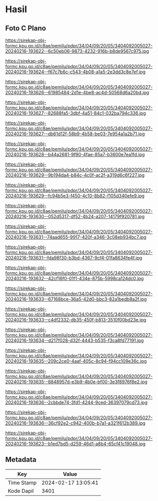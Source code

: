 # Hasil

## Foto C Plano

https://sirekap-obj-formc.kpu.go.id/c8ae/pemilu/pdpr/34/04/09/20/05/3404092005027-20240216-193622--6c50eb06-9873-4232-916b-b8de9567c975.jpg

https://sirekap-obj-formc.kpu.go.id/c8ae/pemilu/pdpr/34/04/09/20/05/3404092005027-20240216-193624--f67c7b6c-c543-4b08-a1a5-2e3dd3c8e7ef.jpg

https://sirekap-obj-formc.kpu.go.id/c8ae/pemilu/pdpr/34/04/09/20/05/3404092005027-20240216-193626--61985484-2d1e-4be8-ac4d-50568d6a20bd.jpg

https://sirekap-obj-formc.kpu.go.id/c8ae/pemilu/pdpr/34/04/09/20/05/3404092005027-20240216-193627--82688fa5-3dbf-4a51-84c1-032ba794c336.jpg

https://sirekap-obj-formc.kpu.go.id/c8ae/pemilu/pdpr/34/04/09/20/05/3404092005027-20240216-193627--db61d12f-58b9-4b58-be03-7e954a1a2b71.jpg

https://sirekap-obj-formc.kpu.go.id/c8ae/pemilu/pdpr/34/04/09/20/05/3404092005027-20240216-193628--b44a2681-9f90-4fae-85a7-b3600e7ea1fd.jpg

https://sirekap-obj-formc.kpu.go.id/c8ae/pemilu/pdpr/34/04/09/20/05/3404092005027-20240216-193629--9b194da4-b84c-4c0f-ac2f-a319d6c6f227.jpg

https://sirekap-obj-formc.kpu.go.id/c8ae/pemilu/pdpr/34/04/09/20/05/3404092005027-20240216-193629--fc94b5e3-f450-4c10-8b82-f105d340efe9.jpg

https://sirekap-obj-formc.kpu.go.id/c8ae/pemilu/pdpr/34/04/09/20/05/3404092005027-20240216-193630--052d5317-df52-4b24-a207-14179f920781.jpg

https://sirekap-obj-formc.kpu.go.id/c8ae/pemilu/pdpr/34/04/09/20/05/3404092005027-20240216-193631--74aad655-9917-420f-a346-3c08eb934bc7.jpg

https://sirekap-obj-formc.kpu.go.id/c8ae/pemilu/pdpr/34/04/09/20/05/3404092005027-20240216-193631--fda98f30-b3bd-4367-9cf4-01fa8634fe4f.jpg

https://sirekap-obj-formc.kpu.go.id/c8ae/pemilu/pdpr/34/04/09/20/05/3404092005027-20240216-193632--42cf16f0-01f1-434e-875b-5998ca124dc0.jpg

https://sirekap-obj-formc.kpu.go.id/c8ae/pemilu/pdpr/34/04/09/20/05/3404092005027-20240216-193633--67168bce-36a5-42d0-bbc3-82a1bedb8a2f.jpg

https://sirekap-obj-formc.kpu.go.id/c8ae/pemilu/pdpr/34/04/09/20/05/3404092005027-20240216-193633--c4df2332-db35-450f-b813-3510f00bd23e.jpg

https://sirekap-obj-formc.kpu.go.id/c8ae/pemilu/pdpr/34/04/09/20/05/3404092005027-20240216-193634--d217f028-d32f-4443-b535-f3ca8fd77191.jpg

https://sirekap-obj-formc.kpu.go.id/c8ae/pemilu/pdpr/34/04/09/20/05/3404092005027-20240216-193635--209c2ce0-4aaf-405c-8c94-f94cc109e36c.jpg

https://sirekap-obj-formc.kpu.go.id/c8ae/pemilu/pdpr/34/04/09/20/05/3404092005027-20240216-193635--8848957d-e3b9-4b0e-bf00-3e3f8976f8e2.jpg

https://sirekap-obj-formc.kpu.go.id/c8ae/pemilu/pdpr/34/04/09/20/05/3404092005027-20240216-193636--2cbbde74-3fd1-4244-9ced-36397079cd73.jpg

https://sirekap-obj-formc.kpu.go.id/c8ae/pemilu/pdpr/34/04/09/20/05/3404092005027-20240216-193636--36cf92e2-c942-400b-b7a1-a321f612b389.jpg

https://sirekap-obj-formc.kpu.go.id/c8ae/pemilu/pdpr/34/04/09/20/05/3404092005027-20240216-193623--b1ed7bd5-d259-46d1-a8b4-65cf41c19048.jpg


## Metadata

| Key        | Value               |
| ---------- | ------------------- |
| Time Stamp | 2024-02-17 13:05:41 |
| Kode Dapil | 3401                |



